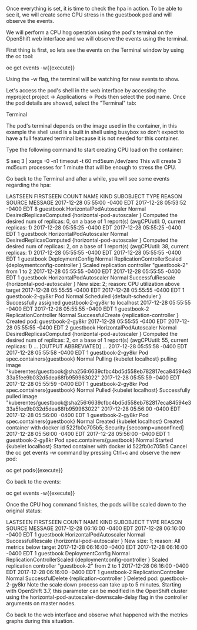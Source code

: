Once everything is set, it is time to check the hpa in action. To be able to see it, we will create some CPU stress in the guestbook pod and will observe the events.

We will perform a CPU hog operation using the pod's terminal on the OpenShift web interface and we will observe the events using the terminal.

First thing is first, so lets see the events on the Terminal window by using the oc tool:

oc get events -w{{execute}}

Using the -w flag, the terminal will be watching for new events to show.

Let's access the pod's shell in the web interface by accessing the myproject project -> Applications -> Pods then select the pod name. Once the pod details are showed, select the "Terminal" tab:

Terminal

The pod's terminal depends on the image used in the container, in this example the shell used is a built in shell using busybox so don't expect to have a full featured terminal because it is not needed for this container.

Type the following command to start creating CPU load on the container:

$ seq 3 | xargs -0 -n1 timeout -t 60 md5sum /dev/zero
This will create 3 md5sum processes for 1 minute that will be enough to stress the CPU.

Go back to the Terminal and after a while, you will see some events regarding the hpa:

LASTSEEN                        FIRSTSEEN                       COUNT     NAME      KIND                      SUBOBJECT   TYPE      REASON                    SOURCE                         MESSAGE
2017-12-28 05:55:00 -0400 EDT   2017-12-28 05:53:52 -0400 EDT   8         guestbook   HorizontalPodAutoscaler             Normal    DesiredReplicasComputed   {horizontal-pod-autoscaler }   Computed the desired num of replicas: 0, on a base of 1 report(s) (avgCPUutil: 0, current replicas: 1)
2017-12-28 05:55:25 -0400 EDT   2017-12-28 05:55:25 -0400 EDT   1         guestbook   HorizontalPodAutoscaler             Normal    DesiredReplicasComputed   {horizontal-pod-autoscaler }   Computed the desired num of replicas: 2, on a base of 1 report(s) (avgCPUutil: 38, current replicas: 1)
2017-12-28 05:55:55 -0400 EDT   2017-12-28 05:55:55 -0400 EDT   1         guestbook   DeploymentConfig             Normal    ReplicationControllerScaled   {deploymentconfig-controller }   Scaled replication controller "guestbook-2" from 1 to 2
2017-12-28 05:55:55 -0400 EDT   2017-12-28 05:55:55 -0400 EDT   1         guestbook   HorizontalPodAutoscaler             Normal    SuccessfulRescale   {horizontal-pod-autoscaler }   New size: 2; reason: CPU utilization above target
2017-12-28 05:55:55 -0400 EDT   2017-12-28 05:55:55 -0400 EDT   1         guestbook-2-gy8kr   Pod                 Normal    Scheduled   {default-scheduler }   Successfully assigned guestbook-2-gy8kr to localhost
2017-12-28 05:55:55 -0400 EDT   2017-12-28 05:55:55 -0400 EDT   1         guestbook-2   ReplicationController             Normal    SuccessfulCreate   {replication-controller }   Created pod: guestbook-2-gy8kr
2017-12-28 05:55:55 -0400 EDT   2017-12-28 05:55:55 -0400 EDT   2         guestbook   HorizontalPodAutoscaler             Normal    DesiredReplicasComputed   {horizontal-pod-autoscaler }   Computed the desired num of replicas: 2, on a base of 1 report(s) (avgCPUutil: 55, current replicas: 1)
... [OUTPUT ABBREVIATED] ...
2017-12-28 05:55:58 -0400 EDT   2017-12-28 05:55:58 -0400 EDT   1         guestbook-2-gy8kr   Pod       spec.containers{guestbook}   Normal    Pulling   {kubelet localhost}   pulling image "kuberentes/guestbook@sha256:6639cfbc4bd5d558eb782817eca84594e333a5fee9b032d5dea68fb959963022"
2017-12-28 05:55:59 -0400 EDT   2017-12-28 05:55:59 -0400 EDT   1         guestbook-2-gy8kr   Pod       spec.containers{guestbook}   Normal    Pulled    {kubelet localhost}   Successfully pulled image "kuberentes/guestbook@sha256:6639cfbc4bd5d558eb782817eca84594e333a5fee9b032d5dea68fb959963022"
2017-12-28 05:56:00 -0400 EDT   2017-12-28 05:56:00 -0400 EDT   1         guestbook-2-gy8kr   Pod       spec.containers{guestbook}   Normal    Created   {kubelet localhost}   Created container with docker id 522fb0c705b5; Security:[seccomp=unconfined]
2017-12-28 05:56:00 -0400 EDT   2017-12-28 05:56:00 -0400 EDT   1         guestbook-2-gy8kr   Pod       spec.containers{guestbook}   Normal    Started   {kubelet localhost}   Started container with docker id 522fb0c705b5
Cancel the oc get events -w command by pressing Ctrl+c and observe the new pod:

oc get pods{{execute}}

Go back to the events:

oc get events -w{{execute}}

Once the CPU hog command finishes, the pods will be scaled down to the original status:

LASTSEEN                        FIRSTSEEN                       COUNT     NAME      KIND                      SUBOBJECT   TYPE      REASON                    SOURCE                         MESSAGE
2017-12-28 06:16:00 -0400 EDT   2017-12-28 06:16:00 -0400 EDT   1         guestbook   HorizontalPodAutoscaler             Normal    SuccessfulRescale   {horizontal-pod-autoscaler }   New size: 1; reason: All metrics below target
2017-12-28 06:16:00 -0400 EDT   2017-12-28 06:16:00 -0400 EDT   1         guestbook   DeploymentConfig             Normal    ReplicationControllerScaled   {deploymentconfig-controller }   Scaled replication controller "guestbook-2" from 2 to 1
2017-12-28 06:16:00 -0400 EDT   2017-12-28 06:16:00 -0400 EDT   1         guestbook-2   ReplicationController             Normal    SuccessfulDelete   {replication-controller }   Deleted pod: guestbook-2-gy8kr
Note the scale down process can take up to 5 minutes. Starting with OpenShift 3.7, this parameter can be modified in the OpenShift cluster using the horizontal-pod-autoscaler-downscale-delay flag in the controller arguments on master nodes.

Go back to the web interface and observe what happened with the metrics graphs during this situation.
